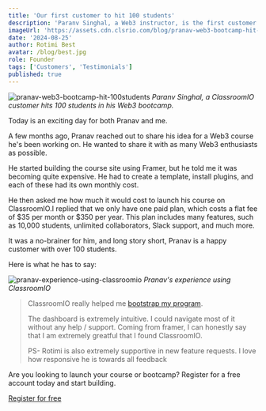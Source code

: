 ```yaml
---
title: 'Our first customer to hit 100 students'
description: 'Paranv Singhal, a Web3 instructor, is the first customer to hit 100 students on ClassroomIO.'
imageUrl: 'https://assets.cdn.clsrio.com/blog/pranav-web3-bootcamp-hit-100students.png'
date: '2024-08-25'
author: Rotimi Best
avatar: /blog/best.jpg
role: Founder
tags: ['Customers', 'Testimonials']
published: true
---
```


![pranav-web3-bootcamp-hit-100students](https://assets.cdn.clsrio.com/blog/pranav-web3-bootcamp-hit-100students.png)
_Paranv Singhal, a ClassroomIO customer hits 100 students in his Web3 bootcamp._

Today is an exciting day for both Pranav and me.

A few months ago, Pranav reached out to share his idea for a Web3 course he's been working on. He wanted to share it with as many Web3 enthusiasts as possible.

He started building the course site using Framer, but he told me it was becoming quite expensive. He had to create a template, install plugins, and each of these had its own monthly cost.

He then asked me how much it would cost to launch his course on ClassroomIO.I replied that we only have one paid plan, which costs a flat fee of $35 per month or $350 per year. This plan includes many features, such as 10,000 students, unlimited collaborators, Slack support, and much more.

It was a no-brainer for him, and long story short, Pranav is a happy customer with over 100 students.

Here is what he has to say:

![pranav-experience-using-classroomio](https://assets.cdn.clsrio.com/blog/review-by-pranav.jpeg)
_Pranav's experience using ClassroomIO_

> ClassroomIO really helped me [bootstrap my program](https://dblocked.io/).
>
> The dashboard is extremely intuitive. I could navigate most of it without any help / support. Coming from framer, I can honestly say that I am extremely greatful that I found ClassroomIO.
>
> PS- Rotimi is also extremely supportive in new feature requests. I love how responsive he is towards all feedback

Are you looking to launch your course or bootcamp? Register for a free account today and start building.

<div class="flex justify-center">
  <a href="https://peopletalk.io" target="_blank" nofollow="nofollow" class="bg-black text-white px-4 py-2 rounded-md">Register for free</a>
</div>
